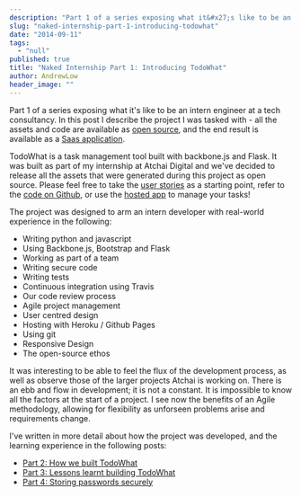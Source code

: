 ```yaml
---
description: "Part 1 of a series exposing what it&#x27;s like to be an intern engineer at a tech consultancy."
slug: "naked-internship-part-1-introducing-todowhat"
date: "2014-09-11"
tags: 
  - "null"
published: true
title: "Naked Internship Part 1: Introducing TodoWhat"
author: AndrewLow
header_image: ""
---
```



Part 1 of a series exposing what it's like to be an intern engineer at a tech consultancy. In this post I describe the project I was tasked with  - all the assets and code are available as [open source](https://github.com/atchai/todowhat), and the end result is available as a [Saas application](https://todowhat.herokuapp.com/).

TodoWhat is a task management tool built with backbone.js and Flask. It was built as part of my internship at Atchai Digital and we've decided to release all the assets that were generated during this project as open source. Please feel free to take the [user stories](https://github.com/atchai/todowhat/wiki/User-Stories) as a starting point, refer to the [code on Github](https://github.com/atchai/todowhat), or use the [hosted app](http://todowhat.herokuapp.com/) to manage your tasks!

The project was designed to arm an intern developer with real-world experience in the following:

* Writing python and javascript
* Using Backbone.js, Bootstrap and Flask
* Working as part of a team
* Writing secure code
* Writing tests
* Continuous integration using Travis
* Our code review process
* Agile project management
* User centred design
* Hosting with Heroku / Github Pages
* Using git
* Responsive Design
* The open-source ethos

It was interesting to be able to feel the flux of the development process, as well as observe those of the larger projects Atchai is working on. There is an ebb and flow in development; it is not a constant. It is impossible to know all the factors at the start of a project. I see now the benefits of an Agile methodology, allowing for flexibility as unforseen problems arise and requirements change.

I've written in more detail about how the project was developed, and the learning experience in the following posts:

* [Part 2: How we built TodoWhat](/blog/naked-internship-part-2-how-we-built-todowhat)
* [Part 3: Lessons learnt building TodoWhat](/blog/naked-internship-part-3-lessons-what-not-do)
* [Part 4: Storing passwords securely](/blog/naked-internship-part-4-storing-passwords-securely)
